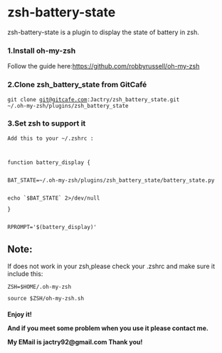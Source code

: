 zsh-battery-state
=======================
zsh-battery-state is a plugin to display the state of battery in zsh.


<h3>1.Install oh-my-zsh</h3> 

Follow the guide here:https://github.com/robbyrussell/oh-my-zsh

<h3>2.Clone zsh_battery_state from GitCafé</h3>

<code>git clone git@gitcafe.com:Jactry/zsh_battery_state.git ~/.oh-my-zsh/plugins/zsh_battery_state</code>

<h3>3.Set zsh to support it</h3>

<code>Add this to your ~/.zshrc :

</p>function battery_display {
    </p>BAT_STATE=~/.oh-my-zsh/plugins/zsh_battery_state/battery_state.py
    </p>echo `$BAT_STATE` 2>/dev/null
</p>}

</p>RPROMPT='$(battery_display)'</code>

<h2>Note:</h2>If does not work in your zsh,please check your .zshrc and make sure it include this:
</p>
<code>ZSH=$HOME/.oh-my-zsh
</p>source $ZSH/oh-my-zsh.sh</code>

 
<h4>Enjoy it!</p>And if you meet some problem when you use it please contact me.</p>My EMail is jactry92@gmail.com Thank you!</h4>


